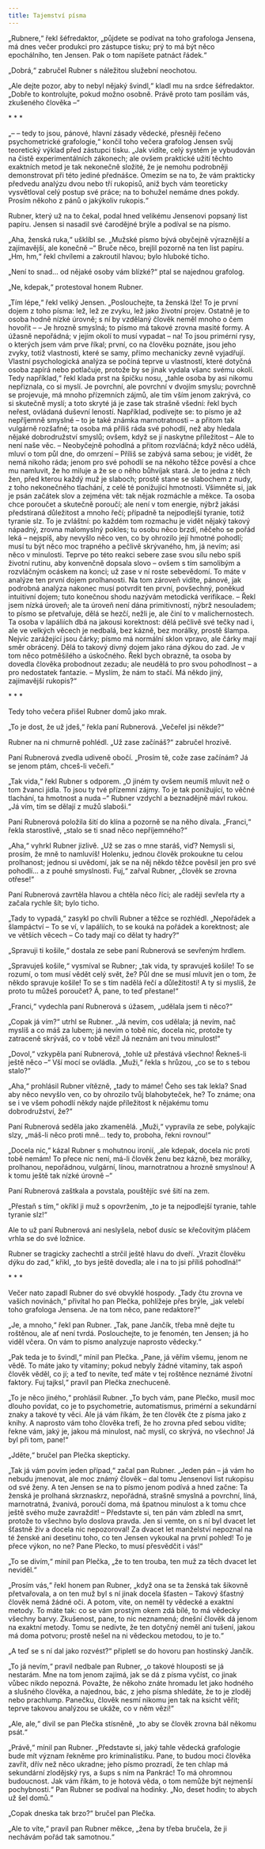 ```yaml
---
title: Tajemství písma
---
```


„Rubnere,“ řekl šéfredaktor, „půjdete se podívat na toho grafologa Jensena, má dnes večer produkci pro zástupce tisku; prý to má být něco epochálního, ten Jensen. Pak o tom napíšete patnáct řádek.“

„Dobrá,“ zabručel Rubner s náležitou služební neochotou.

„Ale dejte pozor, aby to nebyl nějaký švindl,“ kladl mu na srdce šéfredaktor. „Dobře to kontrolujte, pokud možno osobně. Právě proto tam posílám vás, zkušeného člověka –“

\* \* \*

„– – tedy to jsou, pánové, hlavní zásady vědecké, přesněji řečeno psychometrické grafologie,“ končil toho večera grafolog Jensen svůj teoretický výklad před zástupci tisku. „Jak vidíte, celý systém je vybudován na čistě experimentálních zákonech; ale ovšem praktické užití těchto exaktních metod je tak nekonečně složité, že je nemohu podrobněji demonstrovat při této jediné přednášce. Omezím se na to, že vám prakticky předvedu analýzu dvou nebo tří rukopisů, aniž bych vám teoreticky vysvětloval celý postup své práce; na to bohužel nemáme dnes pokdy. Prosím někoho z pánů o jakýkoliv rukopis.“

Rubner, který už na to čekal, podal hned velikému Jensenovi popsaný list papíru. Jensen si nasadil své čarodějné brýle a podíval se na písmo.

„Aha, ženská ruka,“ ušklíbl se. „Mužské písmo bývá obyčejně výraznější a zajímavější, ale konečně –“ Bruče něco, brejlil pozorně na ten list papíru. „Hm, hm,“ řekl chvílemi a zakroutil hlavou; bylo hluboké ticho.

„Není to snad… od nějaké osoby vám blízké?“ ptal se najednou grafolog.

„Ne, kdepak,“ protestoval honem Rubner.

„Tím lépe,“ řekl veliký Jensen. „Poslouchejte, ta ženská lže! To je první dojem z toho písma: lež, lež ze zvyku, lež jako životní projev. Ostatně je to osoba hodně nízké úrovně; s ní by vzdělaný člověk neměl mnoho o čem hovořit – – Je hrozně smyslná; to písmo má takové zrovna masité formy. A úžasně nepořádná; v jejím okolí to musí vypadat – na! To jsou primérní rysy, o kterých jsem vám prve říkal; první, co na člověku poznáte, jsou jeho zvyky, totiž vlastnosti, které se samy, přímo mechanicky zevně vyjadřují. Vlastní psychologická analýza se počíná teprve u vlastností, které dotyčná osoba zapírá nebo potlačuje, protože by se jinak vydala všanc svému okolí. Tedy například,“ řekl klada prst na špičku nosu, „tahle osoba by asi nikomu nepřiznala, co si myslí. Je povrchní, ale povrchní v dvojím smyslu; povrchně se projevuje, má mnoho přízemních zájmů, ale tím vším jenom zakrývá, co si skutečně myslí; a toto skryté já je zase tak strašně všední: řekl bych neřest, ovládaná duševní leností. Například, podívejte se: to písmo je až nepříjemně smyslné – to je také známka marnotratnosti – a přitom tak vulgárně rozšafné; ta osoba má příliš ráda své pohodlí, než aby hledala nějaké dobrodružství smyslů; ovšem, když se jí naskytne příležitost – Ale to není naše věc. – Neobyčejně pohodlná a přitom rozvláčná; když něco udělá, mluví o tom půl dne, do omrzení – Příliš se zabývá sama sebou; je vidět, že nemá nikoho ráda; jenom pro své pohodlí se na někoho těžce pověsí a chce mu namluvit, že ho miluje a že se o něho bůhvíjak stará. Je to jedna z těch žen, před kterou každý muž je slaboch; prostě stane se slabochem z nudy, z toho nekonečného tlachání, z celé té ponižující hmotnosti. Všimněte si, jak je psán začátek slov a zejména vět: tak nějak rozmáchle a měkce. Ta osoba chce poroučet a skutečně poroučí; ale není v tom energie, nýbrž jakási předstíraná důležitost a mnoho řečí; případně ta nejpodlejší tyranie, totiž tyranie slz. To je zvláštní: po každém tom rozmachu je vidět nějaký takový nápadný, zrovna malomyslný pokles; tu osobu něco brzdí, něčeho se pořád leká – nejspíš, aby nevyšlo něco ven, co by ohrozilo její hmotné pohodlí; musí tu být něco moc trapného a pečlivě skrývaného, hm, já nevím; asi něco v minulosti. Teprve po této reakci sebere zase svou sílu nebo spíš životní rutinu, aby konvenčně dopsala slovo – ovšem s tím samolibým a rozvláčným ocáskem na konci; už zase v ní roste sebevědomí. To máte v analýze ten první dojem prolhanosti. Na tom zároveň vidíte, pánové, jak podrobná analýza nakonec musí potvrdit ten první, povšechný, poněkud intuitivní dojem; tuto konečnou shodu nazývám metodická verifikace. – Řekl jsem nízká úroveň; ale ta úroveň není dána primitivností, nýbrž nesouladem; to písmo se přetvařuje, dělá se hezčí, nežli je, ale činí to v malichernostech. Ta osoba v lapáliích dbá na jakousi korektnost: dělá pečlivě své tečky nad i, ale ve velkých věcech je nedbalá, bez kázně, bez morálky, prostě šlampa. Nejvíc zarážející jsou čárky; písmo má normální sklon vpravo, ale čárky mají směr obrácený. Dělá to takový divný dojem jako rána dýkou do zad. Je v tom něco potměšilého a úskočného. Řekl bych obrazně, ta osoba by dovedla člověka probodnout zezadu; ale neudělá to pro svou pohodlnost – a pro nedostatek fantazie. – Myslím, že nám to stačí. Má někdo jiný, zajímavější rukopis?“

\* \* \*

Tedy toho večera přišel Rubner domů jako mrak.

„To je dost, že už jdeš,“ řekla paní Rubnerová. „Večeřel jsi někde?“

Rubner na ni chmurně pohlédl. „Už zase začínáš?“ zabručel hrozivě.

Paní Rubnerová zvedla udiveně obočí. „Prosím tě, cože zase začínám? Já se jenom ptám, chceš-li večeři.“

„Tak vida,“ řekl Rubner s odporem. „O jiném ty ovšem neumíš mluvit než o tom žvanci jídla. To jsou ty tvé přízemní zájmy. To je tak ponižující, to věčné tlachání, ta hmotnost a nuda –“ Rubner vzdychl a beznadějně mávl rukou. „Já vím, tím se dělají z mužů slaboši.“

Paní Rubnerová položila šití do klína a pozorně se na něho dívala. „Franci,“ řekla starostlivě, „stalo se ti snad něco nepříjemného?“

„Aha,“ vyhrkl Rubner jizlivě. „Už se zas o mne staráš, viď? Nemysli si, prosím, že mně to namluvíš! Holenku, jednou člověk prokoukne tu celou prolhanost; jednou si uvědomí, jak se na něj někdo těžce pověsil jen pro své pohodlí… a z pouhé smyslnosti. Fuj,“ zařval Rubner, „člověk se zrovna otřese!“

Paní Rubnerová zavrtěla hlavou a chtěla něco říci; ale raději sevřela rty a začala rychle šít; bylo ticho.

„Tady to vypadá,“ zasykl po chvíli Rubner a těžce se rozhlédl. „Nepořádek a šlampáctví – To se ví, v lapáliích, to se kouká na pořádek a korektnost; ale ve větších věcech – Co tady mají co dělat ty hadry?“

„Spravuji ti košile,“ dostala ze sebe paní Rubnerová se sevřeným hrdlem.

„Spravuješ košile,“ vysmíval se Rubner; „tak vida, ty spravuješ košile! To se rozumí, o tom musí vědět celý svět, že? Půl dne se musí mluvit jen o tom, že někdo spravuje košile! To se s tím nadělá řečí a důležitosti! A ty si myslíš, že proto tu můžeš poroučet? Á, pane, to teď přestane!“

„Franci,“ vydechla paní Rubnerová s úžasem, „udělala jsem ti něco?“

„Copak já vím?“ utrhl se Rubner. „Já nevím, cos udělala; já nevím, nač myslíš a co máš za lubem; já nevím o tobě nic, docela nic, protože ty zatraceně skrýváš, co v tobě vězí! Já neznám ani tvou minulost!“

„Dovol,“ vzkypěla paní Rubnerová, „tohle už přestává všechno! Řekneš-li ještě něco –“ Vší mocí se ovládla. „Muži,“ řekla s hrůzou, „co se to s tebou stalo?“

„Aha,“ prohlásil Rubner vítězně, „tady to máme! Čeho ses tak lekla? Snad aby něco nevyšlo ven, co by ohrozilo tvůj blahobyteček, he? To známe; ona se i ve všem pohodlí někdy najde příležitost k nějakému tomu dobrodružství, že?“

Paní Rubnerová seděla jako zkamenělá. „Muži,“ vypravila ze sebe, polykajíc slzy, „máš-li něco proti mně… tedy to, proboha, řekni rovnou!“

„Docela nic,“ kázal Rubner s mohutnou ironií, „ale kdepak, docela nic proti tobě nemám! To přece nic není, má-li člověk ženu bez kázně, bez morálky, prolhanou, nepořádnou, vulgární, línou, marnotratnou a hrozně smyslnou! A k tomu ještě tak nízké úrovně –“

Paní Rubnerová zaštkala a povstala, pouštějíc své šití na zem.

„Přestaň s tím,“ okřikl ji muž s opovržením, „to je ta nejpodlejší tyranie, tahle tyranie slz!“

Ale to už paní Rubnerová ani neslyšela, neboť dusíc se křečovitým pláčem vrhla se do své ložnice.

Rubner se tragicky zachechtl a strčil ještě hlavu do dveří. „Vrazit člověku dýku do zad,“ křikl, „to bys ještě dovedla; ale i na to jsi příliš pohodlná!“

\* \* \*

Večer nato zapadl Rubner do své obvyklé hospody. „Tady čtu zrovna ve vašich novinách,“ přivítal ho pan Plečka, pohlížeje přes brýle, „jak velebí toho grafologa Jensena. Je na tom něco, pane redaktore?“

„Je, a mnoho,“ řekl pan Rubner. „Tak, pane Jančík, třeba mně dejte tu roštěnou, ale ať není tvrdá. Poslouchejte, to je fenomén, ten Jensen; já ho viděl včera. On vám to písmo analyzuje naprosto vědecky.“

„Pak teda je to švindl,“ mínil pan Plečka. „Pane, já věřím všemu, jenom ne vědě. To máte jako ty vitaminy; pokud nebyly žádné vitaminy, tak aspoň člověk věděl, co jí; a teď to nevíte, teď máte v tej roštěnce neznámé životní faktory. Fuj tajksl,“ pravil pan Plečka znechuceně.

„To je něco jiného,“ prohlásil Rubner. „To bych vám, pane Plečko, musil moc dlouho povídat, co je to psychometrie, automatismus, primérní a sekundární znaky a takové ty věci. Ale já vám říkám, že ten člověk čte z písma jako z knihy. A naprosto vám toho člověka trefí, že ho zrovna před sebou vidíte; řekne vám, jaký je, jakou má minulost, nač myslí, co skrývá, no všechno! Já byl při tom, pane!“

„Jděte,“ bručel pan Plečka skepticky.

„Tak já vám povím jeden případ,“ začal pan Rubner. „Jeden pán – já vám ho nebudu jmenovat, ale moc známý člověk – dal tomu Jensenovi list rukopisu od své ženy. A ten Jensen se na to písmo jenom podívá a hned začne: Ta ženská je prolhaná skrznaskrz, nepořádná, strašně smyslná a povrchní, líná, marnotratná, žvanivá, poroučí doma, má špatnou minulost a k tomu chce ještě svého muže zavraždit! – Představte si, ten pán vám zbledl na smrt, protože to všechno bylo doslova pravda. Jen si vemte, on s ní byl dvacet let šťastně živ a docela nic nepozoroval! Za dvacet let manželství nepoznal na té ženské ani desetinu toho, co ten Jensen vykoukal na první pohled! To je přece výkon, no ne? Pane Plecko, to musí přesvědčit i vás!“

„To se divím,“ mínil pan Plečka, „že to ten trouba, ten muž za těch dvacet let neviděl.“

„Prosím vás,“ řekl honem pan Rubner, „když ona se ta ženská tak šikovně přetvařovala, a on ten muž byl s ní jinak docela šťasten – Takový šťastný člověk nemá žádné oči. A potom, víte, on neměl ty vědecké a exaktní metody. To máte tak: co se vám prostým okem zdá bílé, to má vědecky všechny barvy. Zkušenost, pane, to nic neznamená; dnešní člověk dá jenom na exaktní metody. Tomu se nedivte, že ten dotyčný neměl ani tušení, jakou má doma potvoru; prostě nešel na ni vědeckou metodou, to je to.“

„A teď se s ní dal jako rozvést?“ připletl se do hovoru pan hostinský Jančík.

„To já nevím,“ pravil nedbale pan Rubner, „o takové hlouposti se já nestarám. Mne na tom jenom zajímá, jak se dá z písma vyčíst, co jinak vůbec nikdo nepozná. Považte, že někoho znáte hromadu let jako hodného a slušného člověka, a najednou, bác, z jeho písma shledáte, že to je zloděj nebo prachlump. Panečku, člověk nesmí nikomu jen tak na ksicht věřit; teprve takovou analýzou se ukáže, co v něm vězí!“

„Ale, ale,“ divil se pan Plečka stísněně, „to aby se člověk zrovna bál někomu psát.“

„Právě,“ mínil pan Rubner. „Představte si, jaký tahle vědecká grafologie bude mít význam řekněme pro kriminalistiku. Pane, to budou moci člověka zavřít, dřív než něco ukradne; jeho písmo prozradí, že ten chlap má sekundární zlodějský rys, a šups s ním na Pankrác! To má ohromnou budoucnost. Jak vám říkám, to je hotová věda, o tom nemůže být nejmenší pochybnosti.“ Pan Rubner se podíval na hodinky. „No, deset hodin; to abych už šel domů.“

„Copak dneska tak brzo?“ bručel pan Plečka.

„Ale to víte,“ pravil pan Rubner měkce, „žena by třeba bručela, že ji nechávám pořád tak samotnou.“
